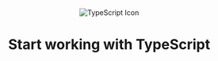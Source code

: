 <!DOCTYPE html>
<html lang="en">
<head>
  <meta charset="UTF-8">
  <meta name="viewport" content="width=device-width, initial-scale=1.0">
  <title>TypeScript Starter</title>
  <style>
    body {
      display: flex;
      flex-direction: column;
      align-items: center;
      justify-content: center;
      height: 100vh;
      margin: 0;
    }

    img {
      width: 100px;
      height: 100px;
      margin-bottom: 20px;
    }
  </style>
</head>
<body>
  <img src="https://vetores.org/d/typescript.svg" alt="TypeScript Icon">
  <h1>Start working with TypeScript</h1>
</body>
</html>

